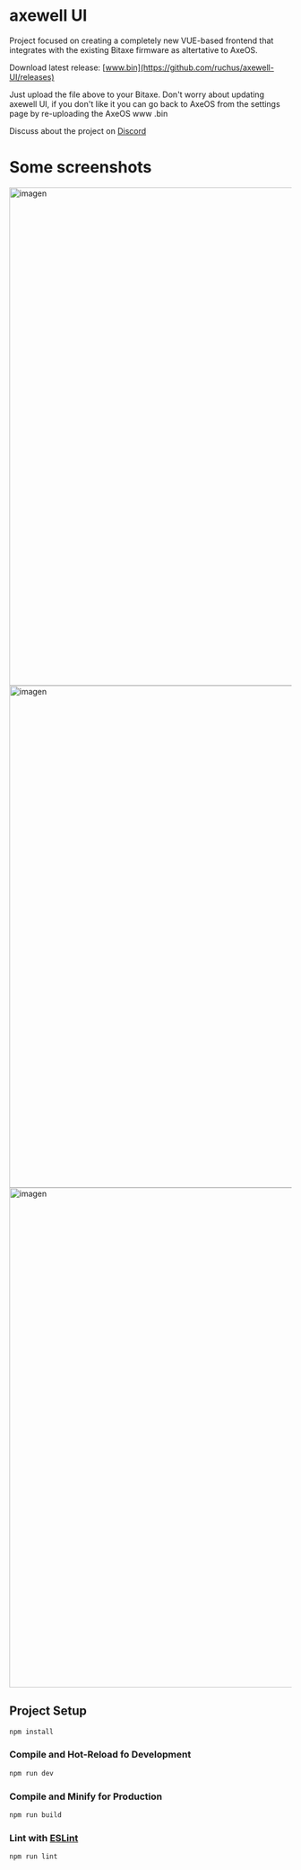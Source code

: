 # axewell UI

Project focused on creating a completely new VUE-based frontend that integrates with the existing Bitaxe firmware as altertative to AxeOS.

Download latest release: [www.bin](https://github.com/ruchus/axewell-UI/releases)

Just upload the file above to your Bitaxe. Don't worry about updating axewell UI, if you don't like it you can go back to AxeOS from the settings page by re-uploading the AxeOS www .bin

Discuss about the project on [Discord](https://discord.gg/6XYuqTXR)

# Some screenshots

<img width="1634" height="887" alt="imagen" src="https://github.com/user-attachments/assets/7e9edcf9-ef73-41af-8eff-1a2a7b4a8053" />

<img width="1620" height="894" alt="imagen" src="https://github.com/user-attachments/assets/0b6287d5-86e1-43b6-9acc-6cc954e48e9e" />

<img width="1631" height="890" alt="imagen" src="https://github.com/user-attachments/assets/82bf5d09-0355-4020-ab56-d3ec08b5fbf9" />



## Project Setup

```sh
npm install
```

### Compile and Hot-Reload fo Development

```sh
npm run dev
```

### Compile and Minify for Production

```sh
npm run build
```

### Lint with [ESLint](https://eslint.org/)

```sh
npm run lint
```
